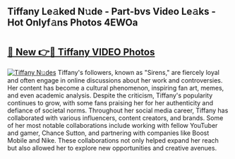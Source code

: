 ## Tiffany Le𝚊ked N𝚞de - Part-bvs Video Le𝚊ks - Hot Onlyf𝚊ns Photos 4EWOa

# <h2><a href="http://ab76993.deff.icu/?id=Tiffany">🔗 New 👉🔴 Tiffany VIDEO Photos</a></h2>

[![Tiffany N𝚞des](https://i.imgur.com/rIISA9y.gif)](http://ab76993.deff.icu/?id=Tiffany)
Tiffany's followers, known as "Sirens," are fiercely loyal and often engage in online discussions about her work and controversies. Her content has become a cultural phenomenon, inspiring fan art, memes, and even academic analysis. Despite the criticism, Tiffany's popularity continues to grow, with some fans praising her for her authenticity and defiance of societal norms. Throughout her social media career, Tiffany has collaborated with various influencers, content creators, and brands. Some of her most notable collaborations include working with fellow YouTuber and gamer, Chance Sutton, and partnering with companies like Boost Mobile and Nike. These collaborations not only helped expand her reach but also allowed her to explore new opportunities and creative avenues.

